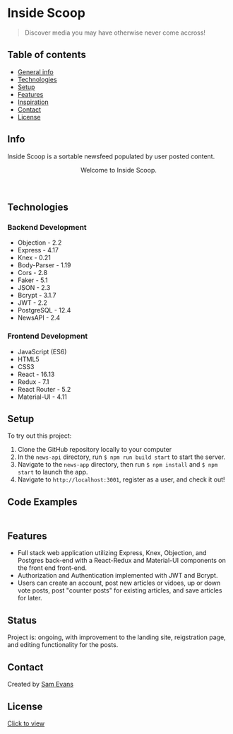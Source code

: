 # Inside Scoop
> Discover media you may have otherwise never come accross!

## Table of contents
* [General info](#general-info)
* [Technologies](#technologies)
* [Setup](#setup)
* [Features](#features)
* [Inspiration](#inspiration)
* [Contact](#contact)
* [License](#license)

## Info
Inside Scoop is a sortable newsfeed populated by user posted content. 

<div align="center">Welcome to Inside Scoop. </div>
<br/>
<div align="center">
  <kbd>
  <img src="">
  </kbd>
</div>

<br/>
<div align="center">
  <kbd>
    <img src="">
  </kbd>
</div>

## Technologies
### Backend Development 

* Objection - 2.2
* Express - 4.17
* Knex - 0.21
* Body-Parser - 1.19
* Cors - 2.8
* Faker - 5.1
* JSON - 2.3
* Bcrypt - 3.1.7
* JWT - 2.2
* PostgreSQL - 12.4
* NewsAPI - 2.4


### Frontend Development 

* JavaScript (ES6)
* HTML5
* CSS3
* React - 16.13
* Redux - 7.1
* React Router - 5.2
* Material-UI - 4.11

## Setup
To try out this project: 
1. Clone the GitHub repository locally to your computer
1. In the `news-api` directory, run `$ npm run build start` to start the server.
1. Navigate to the `news-app` directory, then run `$ npm install` and `$ npm start` to launch the app.
1. Navigate to `http://localhost:3001`, register as a user, and check it out!

## Code Examples
### 
```

```


## Features
* Full stack web application utilizing Express, Knex, Objection, and Postgres back-end with a React-Redux and Material-UI components on the front end front-end.
* Authorization and Authentication implemented with JWT and Bcrypt.
* Users can create an account, post new articles or vidoes, up or down vote posts, post "counter posts" for existing articles, and save articles for later.

## Status
Project is: ongoing, with improvement to the landing site, reigstration page, and editing functionality for the posts.

## Contact
Created by [Sam Evans](https://www.linkedin.com/in/evansst/)

## License
[Click to view]( )